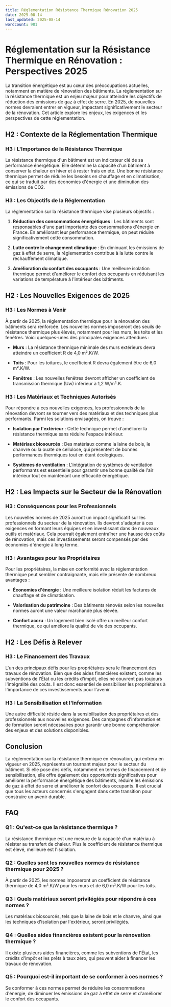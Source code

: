 ```yaml
---
title: Réglementation Résistance Thermique Rénovation 2025
date: 2025-08-14
last_updated: 2025-08-14
wordcount: 981
---
```


# Réglementation sur la Résistance Thermique en Rénovation : Perspectives 2025

La transition énergétique est au cœur des préoccupations actuelles, notamment en matière de rénovation des bâtiments. La réglementation sur la résistance thermique est un enjeu majeur pour atteindre les objectifs de réduction des émissions de gaz à effet de serre. En 2025, de nouvelles normes devraient entrer en vigueur, impactant significativement le secteur de la rénovation. Cet article explore les enjeux, les exigences et les perspectives de cette réglementation.

## H2 : Contexte de la Réglementation Thermique

### H3 : L'Importance de la Résistance Thermique

La résistance thermique d'un bâtiment est un indicateur clé de sa performance énergétique. Elle détermine la capacité d'un bâtiment à conserver la chaleur en hiver et à rester frais en été. Une bonne résistance thermique permet de réduire les besoins en chauffage et en climatisation, ce qui se traduit par des économies d'énergie et une diminution des émissions de CO2.

### H3 : Les Objectifs de la Réglementation

La réglementation sur la résistance thermique vise plusieurs objectifs :

1. **Réduction des consommations énergétiques** : Les bâtiments sont responsables d'une part importante des consommations d'énergie en France. En améliorant leur performance thermique, on peut réduire significativement cette consommation.
  
2. **Lutte contre le changement climatique** : En diminuant les émissions de gaz à effet de serre, la réglementation contribue à la lutte contre le réchauffement climatique.

3. **Amélioration du confort des occupants** : Une meilleure isolation thermique permet d'améliorer le confort des occupants en réduisant les variations de température à l'intérieur des bâtiments.

## H2 : Les Nouvelles Exigences de 2025

### H3 : Les Normes à Venir

À partir de 2025, la réglementation thermique pour la rénovation des bâtiments sera renforcée. Les nouvelles normes imposeront des seuils de résistance thermique plus élevés, notamment pour les murs, les toits et les fenêtres. Voici quelques-unes des principales exigences attendues :

- **Murs** : La résistance thermique minimale des murs extérieurs devra atteindre un coefficient R de 4,0 m².K/W.
  
- **Toits** : Pour les toitures, le coefficient R devra également être de 6,0 m².K/W.

- **Fenêtres** : Les nouvelles fenêtres devront afficher un coefficient de transmission thermique (Uw) inférieur à 1,2 W/m².K.

### H3 : Les Matériaux et Techniques Autorisés

Pour répondre à ces nouvelles exigences, les professionnels de la rénovation devront se tourner vers des matériaux et des techniques plus performants. Parmi les solutions envisagées, on trouve :

- **Isolation par l'extérieur** : Cette technique permet d'améliorer la résistance thermique sans réduire l'espace intérieur.

- **Matériaux biosourcés** : Des matériaux comme la laine de bois, le chanvre ou la ouate de cellulose, qui présentent de bonnes performances thermiques tout en étant écologiques.

- **Systèmes de ventilation** : L'intégration de systèmes de ventilation performants est essentielle pour garantir une bonne qualité de l'air intérieur tout en maintenant une efficacité énergétique.

## H2 : Les Impacts sur le Secteur de la Rénovation

### H3 : Conséquences pour les Professionnels

Les nouvelles normes de 2025 auront un impact significatif sur les professionnels du secteur de la rénovation. Ils devront s'adapter à ces exigences en formant leurs équipes et en investissant dans de nouveaux outils et matériaux. Cela pourrait également entraîner une hausse des coûts de rénovation, mais ces investissements seront compensés par des économies d'énergie à long terme.

### H3 : Avantages pour les Propriétaires

Pour les propriétaires, la mise en conformité avec la réglementation thermique peut sembler contraignante, mais elle présente de nombreux avantages :

- **Économies d'énergie** : Une meilleure isolation réduit les factures de chauffage et de climatisation.

- **Valorisation du patrimoine** : Des bâtiments rénovés selon les nouvelles normes auront une valeur marchande plus élevée.

- **Confort accru** : Un logement bien isolé offre un meilleur confort thermique, ce qui améliore la qualité de vie des occupants.

## H2 : Les Défis à Relever

### H3 : Le Financement des Travaux

L'un des principaux défis pour les propriétaires sera le financement des travaux de rénovation. Bien que des aides financières existent, comme les subventions de l'État ou les crédits d'impôt, elles ne couvrent pas toujours l'intégralité des coûts. Il est donc essentiel de sensibiliser les propriétaires à l'importance de ces investissements pour l'avenir.

### H3 : La Sensibilisation et l'Information

Une autre difficulté réside dans la sensibilisation des propriétaires et des professionnels aux nouvelles exigences. Des campagnes d'information et de formation seront nécessaires pour garantir une bonne compréhension des enjeux et des solutions disponibles.

## Conclusion

La réglementation sur la résistance thermique en rénovation, qui entrera en vigueur en 2025, représente un tournant majeur pour le secteur du bâtiment. Si elle pose des défis, notamment en termes de financement et de sensibilisation, elle offre également des opportunités significatives pour améliorer la performance énergétique des bâtiments, réduire les émissions de gaz à effet de serre et améliorer le confort des occupants. Il est crucial que tous les acteurs concernés s'engagent dans cette transition pour construire un avenir durable.

## FAQ

### Q1 : Qu'est-ce que la résistance thermique ?

La résistance thermique est une mesure de la capacité d'un matériau à résister au transfert de chaleur. Plus le coefficient de résistance thermique est élevé, meilleure est l'isolation.

### Q2 : Quelles sont les nouvelles normes de résistance thermique pour 2025 ?

À partir de 2025, les normes imposeront un coefficient de résistance thermique de 4,0 m².K/W pour les murs et de 6,0 m².K/W pour les toits.

### Q3 : Quels matériaux seront privilégiés pour répondre à ces normes ?

Les matériaux biosourcés, tels que la laine de bois et le chanvre, ainsi que les techniques d'isolation par l'extérieur, seront privilégiés.

### Q4 : Quelles aides financières existent pour la rénovation thermique ?

Il existe plusieurs aides financières, comme les subventions de l'État, les crédits d'impôt et les prêts à taux zéro, qui peuvent aider à financer les travaux de rénovation.

### Q5 : Pourquoi est-il important de se conformer à ces normes ?

Se conformer à ces normes permet de réduire les consommations d'énergie, de diminuer les émissions de gaz à effet de serre et d'améliorer le confort des occupants.